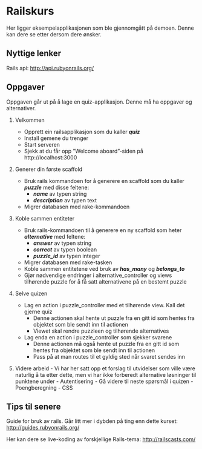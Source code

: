 Railskurs
=========

Her ligger eksempelapplikasjonen som ble gjennomgått på demoen. Denne kan dere se etter dersom dere ønsker.

Nyttige lenker
--------------
Rails api: <a href="http://api.rubyonrails.org/">http://api.rubyonrails.org/</a>

Oppgaver
--------

Oppgaven går ut på å lage en quiz-applikasjon. Denne må ha oppgaver og alternativer.

1. Velkommen
	- Opprett ein railsapplikasjon som du kaller <b><i>quiz</i></b>
	- Install gemene du trenger
	- Start serveren
	- Sjekk at du får opp ”Welcome aboard”-siden på http://localhost:3000
	 
2. Generer din første scaffold 
	- Bruk rails kommandoen for å generere en scaffold som du kaller <b><i>puzzle</i></b> med disse feltene:
		- <b><i>name</i></b> av typen string
		- <b><i>description</i></b> av typen text
	- Migrer databasen med rake-kommandoen
	
3. Koble sammen entiteter
	- Bruk rails-kommandoen til å generere en ny scaffold som heter <b><i>alternative</i></b> med feltene: 
		- <b><i>answer</i></b> av typen string
		- <b><i>correct</i></b> av typen boolean
		- <b><i>puzzle_id</i></b> av typen integer
	- Migrer databasen med rake-tasken
	- Koble sammen entitetene ved bruk av <b><i>has_many</i></b> og <b><i>belongs_to</i></b>
	- Gjør nødvendige endringer i alternative_controller og views tilhørende puzzle for å få satt alternativene på en bestemt puzzle
	
4. Selve quizen
	- Lag en action i puzzle_controller med et tilhørende view. Kall det gjerne quiz 
		- Denne actionen skal hente ut puzzle fra en gitt id som hentes fra objektet som ble sendt inn til actionen
		- Viewet skal rendre puzzleen og tilhørende alternatives
	- Lag enda en action i puzzle_controller som sjekker svarene 
		- Denne actionen må også hente ut puzzle fra en gitt id som hentes fra objektet som ble sendt inn til actionen
		- Pass på at man routes til et gyldig sted når svaret sendes inn

5. Videre arbeid
		- Vi har her satt opp et forslag til utvidelser som ville være naturlig å ta etter dette, 
		men vi har ikke forberedt alternative løsninger til punktene under
			- Autentisering
			- Gå videre til neste spørsmål i quizen
			- Poengberegning
			- CSS

Tips til senere
---------------
Guide for bruk av rails. Går litt mer i dybden på ting enn dette kurset:
<a href="http://guides.rubyonrails.org/">http://guides.rubyonrails.org/</a>

Her kan dere se live-koding av forskjellige Rails-tema:
<a href="http://railscasts.com/">http://railscasts.com/</a>

